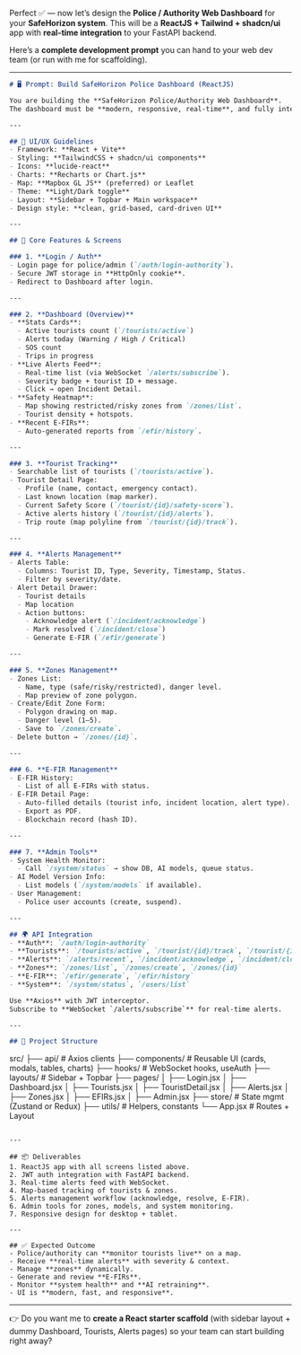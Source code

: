 Perfect ✅ — now let’s design the **Police / Authority Web Dashboard** for your **SafeHorizon system**.
This will be a **ReactJS + Tailwind + shadcn/ui** app with **real-time integration** to your FastAPI backend.

Here’s a **complete development prompt** you can hand to your web dev team (or run with me for scaffolding).

---

```md
# 🖥️ Prompt: Build SafeHorizon Police Dashboard (ReactJS)

You are building the **SafeHorizon Police/Authority Web Dashboard**.  
The dashboard must be **modern, responsive, real-time**, and fully integrated with the **FastAPI backend APIs**.  

---

## 🎨 UI/UX Guidelines
- Framework: **React + Vite**
- Styling: **TailwindCSS + shadcn/ui components**
- Icons: **lucide-react**
- Charts: **Recharts or Chart.js**
- Map: **Mapbox GL JS** (preferred) or Leaflet
- Theme: **Light/Dark toggle**
- Layout: **Sidebar + Topbar + Main workspace**
- Design style: **clean, grid-based, card-driven UI**

---

## 📲 Core Features & Screens

### 1. **Login / Auth**
- Login page for police/admin (`/auth/login-authority`).
- Secure JWT storage in **HttpOnly cookie**.
- Redirect to Dashboard after login.

---

### 2. **Dashboard (Overview)**
- **Stats Cards**:
  - Active tourists count (`/tourists/active`)
  - Alerts today (Warning / High / Critical)
  - SOS count
  - Trips in progress
- **Live Alerts Feed**:
  - Real-time list (via WebSocket `/alerts/subscribe`).
  - Severity badge + tourist ID + message.
  - Click → open Incident Detail.
- **Safety Heatmap**:
  - Map showing restricted/risky zones from `/zones/list`.
  - Tourist density + hotspots.
- **Recent E-FIRs**:
  - Auto-generated reports from `/efir/history`.

---

### 3. **Tourist Tracking**
- Searchable list of tourists (`/tourists/active`).
- Tourist Detail Page:
  - Profile (name, contact, emergency contact).
  - Last known location (map marker).
  - Current Safety Score (`/tourist/{id}/safety-score`).
  - Active alerts history (`/tourist/{id}/alerts`).
  - Trip route (map polyline from `/tourist/{id}/track`).

---

### 4. **Alerts Management**
- Alerts Table:
  - Columns: Tourist ID, Type, Severity, Timestamp, Status.
  - Filter by severity/date.
- Alert Detail Drawer:
  - Tourist details
  - Map location
  - Action buttons:
    - Acknowledge alert (`/incident/acknowledge`)
    - Mark resolved (`/incident/close`)
    - Generate E-FIR (`/efir/generate`)

---

### 5. **Zones Management**
- Zones List:
  - Name, type (safe/risky/restricted), danger level.
  - Map preview of zone polygon.
- Create/Edit Zone Form:
  - Polygon drawing on map.
  - Danger level (1–5).
  - Save to `/zones/create`.
- Delete button → `/zones/{id}`.

---

### 6. **E-FIR Management**
- E-FIR History:
  - List of all E-FIRs with status.
- E-FIR Detail Page:
  - Auto-filled details (tourist info, incident location, alert type).
  - Export as PDF.
  - Blockchain record (hash ID).

---

### 7. **Admin Tools**
- System Health Monitor:
  - Call `/system/status` → show DB, AI models, queue status.
- AI Model Version Info:
  - List models (`/system/models` if available).
- User Management:
  - Police user accounts (create, suspend).

---

## 🌍 API Integration
- **Auth**: `/auth/login-authority`
- **Tourists**: `/tourists/active`, `/tourist/{id}/track`, `/tourist/{id}/alerts`, `/tourist/{id}/safety-score`
- **Alerts**: `/alerts/recent`, `/incident/acknowledge`, `/incident/close`
- **Zones**: `/zones/list`, `/zones/create`, `/zones/{id}`
- **E-FIR**: `/efir/generate`, `/efir/history`
- **System**: `/system/status`, `/users/list`

Use **Axios** with JWT interceptor.  
Subscribe to **WebSocket `/alerts/subscribe`** for real-time alerts.

---

## 📂 Project Structure
```

src/
├── api/              # Axios clients
├── components/       # Reusable UI (cards, modals, tables, charts)
├── hooks/            # WebSocket hooks, useAuth
├── layouts/          # Sidebar + Topbar
├── pages/
│   ├── Login.jsx
│   ├── Dashboard.jsx
│   ├── Tourists.jsx
│   ├── TouristDetail.jsx
│   ├── Alerts.jsx
│   ├── Zones.jsx
│   ├── EFIRs.jsx
│   ├── Admin.jsx
├── store/            # State mgmt (Zustand or Redux)
├── utils/            # Helpers, constants
└── App.jsx           # Routes + Layout

```

---

## 📦 Deliverables
1. ReactJS app with all screens listed above.
2. JWT auth integration with FastAPI backend.
3. Real-time alerts feed with WebSocket.
4. Map-based tracking of tourists & zones.
5. Alerts management workflow (acknowledge, resolve, E-FIR).
6. Admin tools for zones, models, and system monitoring.
7. Responsive design for desktop + tablet.

---

## ✅ Expected Outcome
- Police/authority can **monitor tourists live** on a map.
- Receive **real-time alerts** with severity & context.
- Manage **zones** dynamically.
- Generate and review **E-FIRs**.
- Monitor **system health** and **AI retraining**.
- UI is **modern, fast, and responsive**.
```

---

👉 Do you want me to **create a React starter scaffold** (with sidebar layout + dummy Dashboard, Tourists, Alerts pages) so your team can start building right away?
